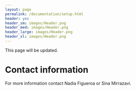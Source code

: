 ```yaml
---
layout: page
permalink: /documentation/setup.html
header: yes
header_sm: images/Header.png
header_med: images/Header.png
header_large: images/Header.png
header_xl: images/Header.png
--- 
```


This page will be updated. 

# Contact information
For more information contact Nadia Figueroa or Sina Mirrazavi.
